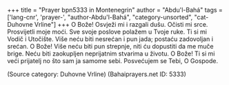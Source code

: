 +++
title = "Prayer bpn5333 in Montenegrin"
author = "Abdu'l-Bahá"
tags = ['lang-cnr', 'prayer-', "author-Abdu'l-Bahá", "category-unsorted", "cat-Duhovne Vrline"]
+++
O Bože! Osvježi mi i razgali dušu. Očisti mi srce. Prosvijetli moje moći. Sve svoje poslove polažem u Tvoje ruke. Ti si mi Vodič i Utočište. Više neću biti nesrećan i pun jada; postaću zadovoljan i srećan. O Bože! Više neću biti pun strepnje, niti ću dopustiti da me muče brige. Neću biti zaokupljen neprijatnim stvarima u životu.
O Bože! Ti si mi veći prijatelj no što sam ja samome sebi. Posvećujem se Tebi, O Gospode.

(Source category: Duhovne Vrline)
(Bahaiprayers.net ID: 5333)
